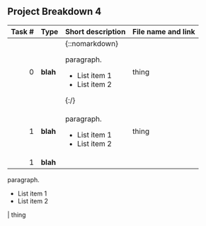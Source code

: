 
## Project Breakdown 4

| Task # | Type | Short description | File name and link |
| ---: | --- | --- | --- |
|0| **blah**  |{::nomarkdown} <p>paragraph.</p> <ul><li>List item 1</li><li>List item 2</li></ul> {:/}| thing
|1| **blah**  |<p>paragraph.</p> <ul><li>List item 1</li><li>List item 2</li></ul>| thing
|1| **blah**  |

paragraph. 

- List item 1
- List item 2 

| thing
